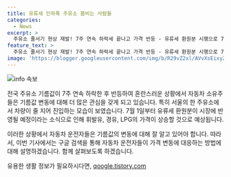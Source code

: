 ```yaml
---
title: 유류세 인하폭 주유소 붐비는 사람들
categories:
  - News
excerpt: >
  주유소 줄서기 현상 재발! 7주 연속 하락세 끝나고 가격 반등 - 유류세 환원분 시행으로 7월 1일부터 휘발유·경유·LPG 인상 예고
feature_text: >
  주유소 줄서기 현상 재발! 7주 연속 하락세 끝나고 가격 반등 - 유류세 환원분 시행으로 7월 1일부터 휘발유·경유·LPG 인상 예고
image: 'https://blogger.googleusercontent.com/img/b/R29vZ2xl/AVvXsEixyZcFfHzMRdzZMjFBmAUKJYCLCGyLL1o632UiGVXcaFdKo_bkvkuCioo0uUKlGfBVcT3P84aROyZIXSBEx3Aw5nCQ3pTgDom1WDC4m8eifvWiAmWEEVb4x6G_l8C0QH225ldMjyaFvpxGEBGNO37VmDTDMHGhJPq73UglMfDca1-0aw/s1600/blogspot.png'
---
```


<p><img src="https://blogger.googleusercontent.com/img/b/R29vZ2xl/AVvXsEixyZcFfHzMRdzZMjFBmAUKJYCLCGyLL1o632UiGVXcaFdKo_bkvkuCioo0uUKlGfBVcT3P84aROyZIXSBEx3Aw5nCQ3pTgDom1WDC4m8eifvWiAmWEEVb4x6G_l8C0QH225ldMjyaFvpxGEBGNO37VmDTDMHGhJPq73UglMfDca1-0aw/s1600/blogspot.png" alt="info 속보" /></p>

<p>전국 주유소 기름값이 7주 연속 하락한 후 반등하여 혼란스러운 상황에서 자동차 소유주들은 기름값 변동에 대해 더 많은 관심을 갖게 되고 있습니다. 특히 서울의 한 주유소에서 차량이 줄 지어 진입하는 모습이 보였습니다. 7월 1일부터 유류세 환원분이 시장에 반영될 예정이라는 소식으로 인해 휘발유, 경유, LPG의 가격이 상승할 것으로 예상됩니다.</p>

<p>이러한 상황에서 자동차 운전자들은 기름값의 변동에 대해 잘 알고 있어야 합니다. 따라서, 이번 기사에서는 구글 검색을 통해 자동차 운전자들이 가격 변동에 대응하는 방법에 대해 설명하겠습니다. 함께 살펴보도록 하겠습니다.</p>
유용한 생활 정보가 필요하시다면, <a href="https://qoogle.tistory.com" rel="dofollow">qoogle.tistory.com</a>


